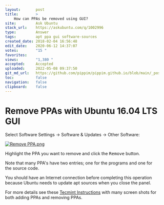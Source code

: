 ```yaml
---
layout:       post
title:        >
    How can PPAs be removed using GUI?
site:         Ask Ubuntu
stack_url:    https://askubuntu.com/q/1002996
type:         Answer
tags:         apt ppa gui software-sources
created_date: 2018-02-04 16:56:48
edit_date:    2020-06-12 14:37:07
votes:        "15 "
favorites:    
views:        "1,380 "
accepted:     Accepted
uploaded:     2022-05-08 09:37:50
git_md_url:   https://github.com/pippim/pippim.github.io/blob/main/_posts/2018/2018-02-04-How-can-PPAs-be-removed-using-GUI_.md
toc:          false
navigation:   false
clipboard:    false
---
```


# Remove PPAs with Ubuntu 16.04 LTS GUI

Select Software Settings -> Software & Updates -> Other Software:

[![Remove PPA.png][1]][1]

Highlight the PPA you want to remove and click the <kbd>Remove</kbd> button.

Note that many PPA's have two entries; one for the programs and one for the source code.

You should have an Internet connection before completing this operation because Ubuntu needs to update apt sources when you close the panel.

For more details see these [Tecmint Instructions][2] with many screen shots for both adding PPAs and removing PPAs.


  [1]: https://i.stack.imgur.com/wMJvE.png
  [2]: https://www.tecmint.com/add-remove-purge-ppa-in-ubuntu/
